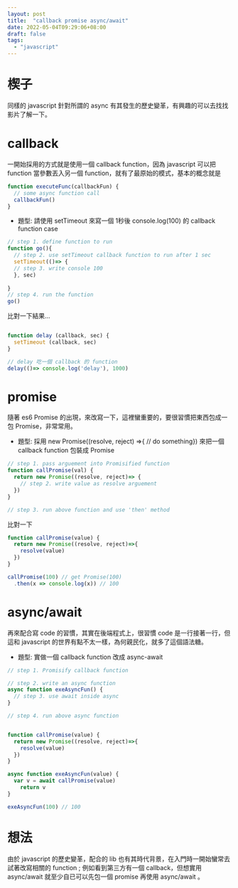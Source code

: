 ```yaml
---
layout: post
title:  "callback promise async/await"
date: 2022-05-04T09:29:06+08:00
draft: false
tags: 
  - "javascript"
---
```

# 楔子
同樣的 javascript 針對所謂的 async 有其發生的歷史變革，有興趣的可以去找找影片了解一下。

# callback
一開始採用的方式就是使用一個 callback function，因為 javascript 可以把 function 當參數丟入另一個 function，就有了最原始的模式，基本的概念就是

```javascript
function executeFunc(callbackFun) {
  // some async function call
  callbackFun()
}
```

- 題型: 請使用 setTimeout 來寫一個 1秒後 console.log(100) 的 callback function case

```javascript
// step 1. define function to run
function go(){
  // step 2. use setTimeout callback function to run after 1 sec
  setTimeout(()=> {
  // step 3. write console 100
  }, sec)
 
}
// step 4. run the function
go()
```

比對一下結果...

```javascript

function delay (callback, sec) {
  setTimeout (callback, sec)
}

// delay 吃一個 callback 的 function
delay(()=> console.log('delay'), 1000)

```

# promise
隨著 es6 Promise 的出現，來改寫一下，這裡蠻重要的，要很習慣把東西包成一包 Promise，非常常用。

- 題型: 採用 new Promise((resolve, reject) =>{ // do something}) 來把一個 callback function 包裝成 Promise

```javascript
// step 1. pass arguement into Promisified function
function callPromise(val) {
  return new Promise((resolve, reject)=> {
	// step 2. write value as resolve arguement
  })
}

// step 3. run above function and use 'then' method
```

比對一下

```javascript
function callPromise(value) {
  return new Promise((resolve, reject)=>{
    resolve(value)
  })
}

callPromise(100) // get Promise(100)
  .then(x => console.log(x)) // 100
```


# async/await
再來配合寫 code 的習慣，其實在後端程式上，很習慣 code 是一行接著一行，但這和 javascript 的世界有點不太一樣，為何親民化，就多了這個語法糖。

- 題型: 實做一個 callback function 改成 async-await

```javascript
// step 1. Promisify callback function

// step 2. write an async function
async function exeAsyncFun() {
  // step 3. use await inside async
}

// step 4. run above async function
```

```javascript

function callPromise(value) {
  return new Promise((resolve, reject)=>{
    resolve(value)
  })
}

async function exeAsyncFun(value) {
  var v = await callPromise(value)  
	return v
}

exeAsyncFun(100) // 100

```

# 想法
由於 javascript 的歷史變革，配合的 lib 也有其時代背景，在入門時一開始蠻常去試著改寫相關的 function ; 例如看到第三方有一個 callback，但想實用 async/await 就至少自已可以先包一個 promise 再使用 async/await 。